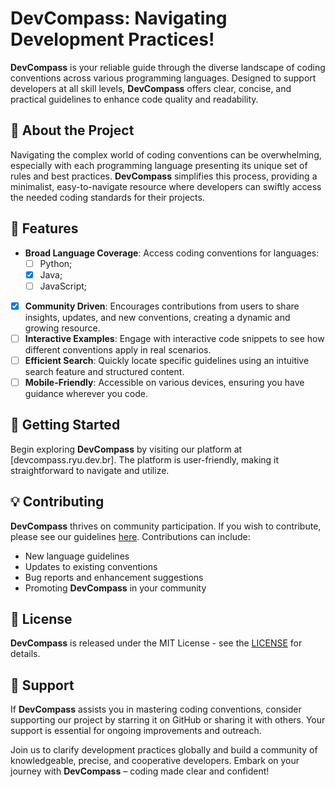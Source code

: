 # DevCompass: Navigating Development Practices!

**DevCompass** is your reliable guide through the diverse landscape of coding conventions across various programming languages. Designed to support developers at all skill levels, **DevCompass** offers clear, concise, and practical guidelines to enhance code quality and readability.

## 🧭 About the Project
Navigating the complex world of coding conventions can be overwhelming, especially with each programming language presenting its unique set of rules and best practices. **DevCompass** simplifies this process, providing a minimalist, easy-to-navigate resource where developers can swiftly access the needed coding standards for their projects.

## 🌟 Features
- **Broad Language Coverage**: Access coding conventions for languages:
  - [ ] Python;
  - [X] Java;
  - [ ] JavaScript;
- [X] **Community Driven**: Encourages contributions from users to share insights, updates, and new conventions, creating a dynamic and growing resource.
- [ ] **Interactive Examples**: Engage with interactive code snippets to see how different conventions apply in real scenarios.
- [ ] **Efficient Search**: Quickly locate specific guidelines using an intuitive search feature and structured content.
- [ ] **Mobile-Friendly**: Accessible on various devices, ensuring you have guidance wherever you code.

## 🚀 Getting Started
Begin exploring **DevCompass** by visiting our platform at [devcompass.ryu.dev.br]. The platform is user-friendly, making it straightforward to navigate and utilize.

## 💡 Contributing
**DevCompass** thrives on community participation. If you wish to contribute, please see our guidelines [here](devcompass.ryu.dev.br/contributing/). Contributions can include:

- New language guidelines
- Updates to existing conventions
- Bug reports and enhancement suggestions
- Promoting **DevCompass** in your community
 
## 📖 License
**DevCompass** is released under the MIT License - see the [LICENSE](https://github.com/MateusRyu/DevCompass/blob/main/LICENSE) for details.

## 🤝 Support
If **DevCompass** assists you in mastering coding conventions, consider supporting our project by starring it on GitHub or sharing it with others. Your support is essential for ongoing improvements and outreach.

Join us to clarify development practices globally and build a community of knowledgeable, precise, and cooperative developers. Embark on your journey with **DevCompass** – coding made clear and confident!

